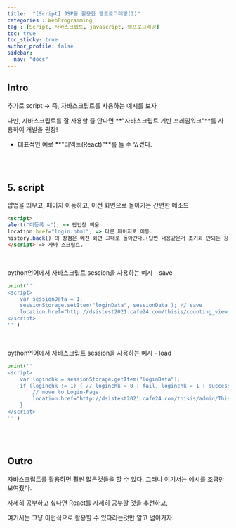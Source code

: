 ```yaml
---
title:  "[Script] JSP를 활용한 웹프로그래밍(2)"
categories : WebProgramming
tag : [Script, 자바스크립트, javascript, 웹프로그래밍]
toc: true
toc_sticky: true
author_profile: false
sidebar:
  nav: "docs"
---
```




## Intro

추가로 script -> 즉, 자바스크립트를 사용하는 예시를 보자

다만, 자바스크립트를 잘 사용할 줄 안다면 **"자바스크립트 기반 프레임워크"**를 사용하여 개발을 권장!

* 대표적인 예로 **"리액트(React)"**를 들 수 있겠다.

<br><br>

## 5. script

팝업을 띄우고, 페이지 이동하고, 이전 화면으로 돌아가는 간편한 메소드

```html
<script>
alert("미등록 ~"); => 팝업창 띄움
location.href="login.html"; => 다른 페이지로 이동.
history.back() 의 장점은 예전 화면 그대로 돌아간다.(답변 내용같은거 초기화 안되는 장점)
</script> => 자바 스크립트.
```
<br>

python언어에서 자바스크립트 session을 사용하는 예시 - save

```python
print('''
<script>
	var sessionData = 1;
	sessionStorage.setItem("loginData", sessionData ); // save
	location.href="http://dsistest2021.cafe24.com/thisis/counting_view.py";
</script>
''')
```

<br>

python언어에서 자바스크립트 session을 사용하는 예시 - load

```python
print('''
<script>
	var loginchk = sessionStorage.getItem("loginData");
	if (loginchk != 1) { // loginchk = 0 : fail, loginchk = 1 : success
		// move to Login-Page
        location.href="http://dsistest2021.cafe24.com/thisis/admin/Thisis_ManagementTest.html";
	}
</script>
''')
```

<br><br>

## Outro

자바스크립트를 활용하면 훨씬 많은것들을 할 수 있다. 그러나 여기서는 예시를 조금만 보여줬다.

자세히 공부하고 싶다면 React를 자세히 공부할 것을 추천하고,

여기서는 그냥 이런식으로 활용할 수 있다라는것만 알고 넘어가자.
